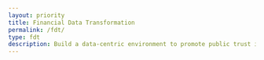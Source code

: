 ```yaml
---
layout: priority
title: Financial Data Transformation
permalink: /fdt/
type: fdt
description: Build a data-centric environment to promote public trust in financial management, transparency, and accountability of Federal dollars that meets user needs while minimizing reporting burden, and orients the business of government around data.
---
```




